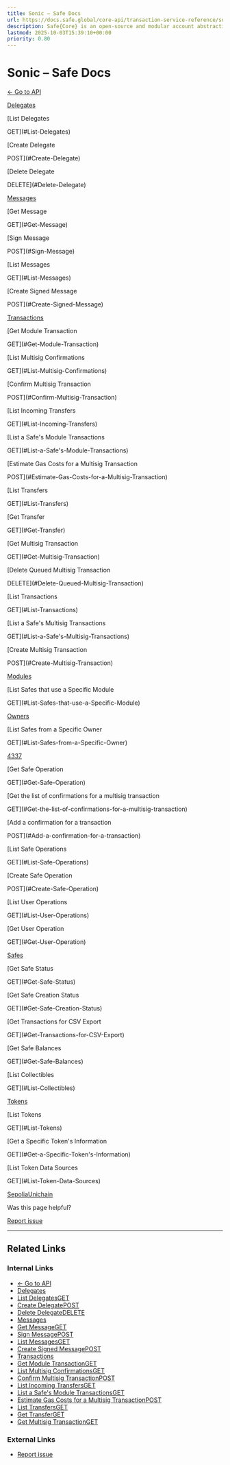 ```yaml
---
title: Sonic – Safe Docs
url: https://docs.safe.global/core-api/transaction-service-reference/sonic
description: Safe{Core} is an open-source and modular account abstraction stack. Learn about its features and how to use it.
lastmod: 2025-10-03T15:39:10+00:00
priority: 0.80
---
```


# Sonic – Safe Docs

[← Go to API](/core-api/transaction-service-overview)

[Delegates](#Delegates)

[List Delegates

GET](#List-Delegates)

[Create Delegate

POST](#Create-Delegate)

[Delete Delegate

DELETE](#Delete-Delegate)

[Messages](#Messages)

[Get Message

GET](#Get-Message)

[Sign Message

POST](#Sign-Message)

[List Messages

GET](#List-Messages)

[Create Signed Message

POST](#Create-Signed-Message)

[Transactions](#Transactions)

[Get Module Transaction

GET](#Get-Module-Transaction)

[List Multisig Confirmations

GET](#List-Multisig-Confirmations)

[Confirm Multisig Transaction

POST](#Confirm-Multisig-Transaction)

[List Incoming Transfers

GET](#List-Incoming-Transfers)

[List a Safe's Module Transactions

GET](#List-a-Safe's-Module-Transactions)

[Estimate Gas Costs for a Multisig Transaction

POST](#Estimate-Gas-Costs-for-a-Multisig-Transaction)

[List Transfers

GET](#List-Transfers)

[Get Transfer

GET](#Get-Transfer)

[Get Multisig Transaction

GET](#Get-Multisig-Transaction)

[Delete Queued Multisig Transaction

DELETE](#Delete-Queued-Multisig-Transaction)

[List Transactions

GET](#List-Transactions)

[List a Safe's Multisig Transactions

GET](#List-a-Safe's-Multisig-Transactions)

[Create Multisig Transaction

POST](#Create-Multisig-Transaction)

[Modules](#Modules)

[List Safes that use a Specific Module

GET](#List-Safes-that-use-a-Specific-Module)

[Owners](#Owners)

[List Safes from a Specific Owner

GET](#List-Safes-from-a-Specific-Owner)

[4337](#4337)

[Get Safe Operation

GET](#Get-Safe-Operation)

[Get the list of confirmations for a multisig transaction

GET](#Get-the-list-of-confirmations-for-a-multisig-transaction)

[Add a confirmation for a transaction

POST](#Add-a-confirmation-for-a-transaction)

[List Safe Operations

GET](#List-Safe-Operations)

[Create Safe Operation

POST](#Create-Safe-Operation)

[List User Operations

GET](#List-User-Operations)

[Get User Operation

GET](#Get-User-Operation)

[Safes](#Safes)

[Get Safe Status

GET](#Get-Safe-Status)

[Get Safe Creation Status

GET](#Get-Safe-Creation-Status)

[Get Transactions for CSV Export

GET](#Get-Transactions-for-CSV-Export)

[Get Safe Balances

GET](#Get-Safe-Balances)

[List Collectibles

GET](#List-Collectibles)

[Tokens](#Tokens)

[List Tokens

GET](#List-Tokens)

[Get a Specific Token's Information

GET](#Get-a-Specific-Token's-Information)

[List Token Data Sources

GET](#List-Token-Data-Sources)

[Sepolia](/core-api/transaction-service-reference/sepolia "Sepolia")[Unichain](/core-api/transaction-service-reference/unichain "Unichain")

Was this page helpful?

[Report issue](https://github.com/safe-global/safe-docs/issues/new?assignees=&labels=nextra-feedback&projects=&template=nextra-feedback.yml&title=%5BFeedback%5D+)

---

## Related Links

### Internal Links

- [← Go to API](https://docs.safe.global/core-api/transaction-service-overview)
- [Delegates](https://docs.safe.global/core-api/transaction-service-reference/sonic)
- [List DelegatesGET](https://docs.safe.global/core-api/transaction-service-reference/sonic)
- [Create DelegatePOST](https://docs.safe.global/core-api/transaction-service-reference/sonic)
- [Delete DelegateDELETE](https://docs.safe.global/core-api/transaction-service-reference/sonic)
- [Messages](https://docs.safe.global/core-api/transaction-service-reference/sonic)
- [Get MessageGET](https://docs.safe.global/core-api/transaction-service-reference/sonic)
- [Sign MessagePOST](https://docs.safe.global/core-api/transaction-service-reference/sonic)
- [List MessagesGET](https://docs.safe.global/core-api/transaction-service-reference/sonic)
- [Create Signed MessagePOST](https://docs.safe.global/core-api/transaction-service-reference/sonic)
- [Transactions](https://docs.safe.global/core-api/transaction-service-reference/sonic)
- [Get Module TransactionGET](https://docs.safe.global/core-api/transaction-service-reference/sonic)
- [List Multisig ConfirmationsGET](https://docs.safe.global/core-api/transaction-service-reference/sonic)
- [Confirm Multisig TransactionPOST](https://docs.safe.global/core-api/transaction-service-reference/sonic)
- [List Incoming TransfersGET](https://docs.safe.global/core-api/transaction-service-reference/sonic)
- [List a Safe's Module TransactionsGET](https://docs.safe.global/core-api/transaction-service-reference/sonic)
- [Estimate Gas Costs for a Multisig TransactionPOST](https://docs.safe.global/core-api/transaction-service-reference/sonic)
- [List TransfersGET](https://docs.safe.global/core-api/transaction-service-reference/sonic)
- [Get TransferGET](https://docs.safe.global/core-api/transaction-service-reference/sonic)
- [Get Multisig TransactionGET](https://docs.safe.global/core-api/transaction-service-reference/sonic)

### External Links

- [Report issue](https://github.com/safe-global/safe-docs/issues/new?assignees=&labels=nextra-feedback&projects=&template=nextra-feedback.yml&title=%5BFeedback%5D+)
